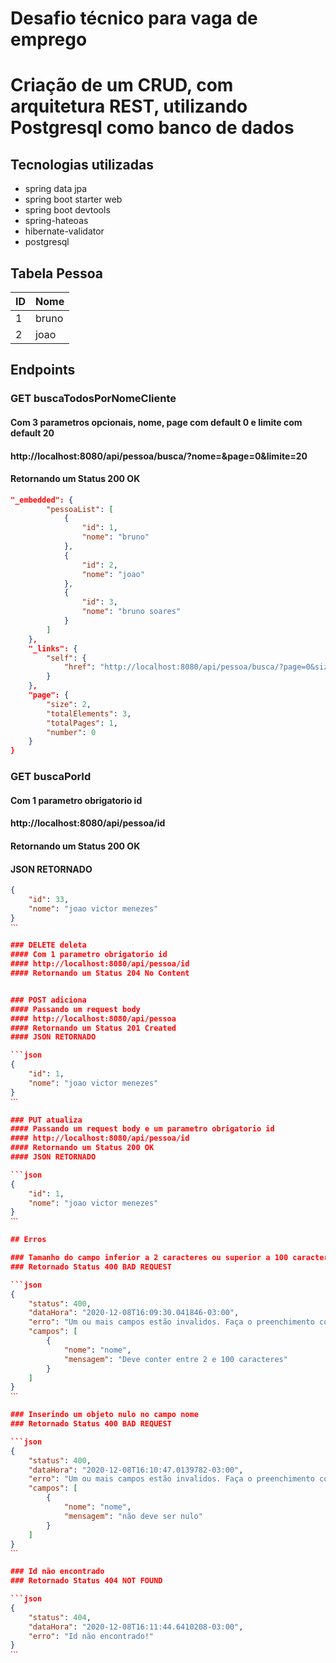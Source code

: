 # Desafio técnico para vaga de emprego

# Criação de um CRUD, com arquitetura REST, utilizando Postgresql como banco de dados

## Tecnologias utilizadas

- spring data jpa
- spring boot starter web
- spring boot devtools
- spring-hateoas
- hibernate-validator
- postgresql

## Tabela Pessoa

|  ID	| Nome 	|
|---	|---	|
|  1 	|bruno 	|
|  2	|joao  	|


## Endpoints

### GET buscaTodosPorNomeCliente
#### Com 3 parametros opcionais, nome, page com default 0 e limite com default 20
#### http://localhost:8080/api/pessoa/busca/?nome=&page=0&limite=20
#### Retornando um Status 200 OK

```json
"_embedded": {
        "pessoaList": [
            {
                "id": 1,
                "nome": "bruno"
            },
            {
                "id": 2,
                "nome": "joao"
            },
            {
                "id": 3,
                "nome": "bruno soares"
            }
        ]
    },
    "_links": {
        "self": {
            "href": "http://localhost:8080/api/pessoa/busca/?page=0&size=20"
        }
    },
    "page": {
        "size": 2,
        "totalElements": 3,
        "totalPages": 1,
        "number": 0
    }
}
```

### GET buscaPorId
#### Com 1 parametro obrigatorio id
#### http://localhost:8080/api/pessoa/id
#### Retornando um Status 200 OK
#### JSON RETORNADO

```json
{
    "id": 33,
    "nome": "joao victor menezes"
}
ˋˋˋ

### DELETE deleta
#### Com 1 parametro obrigatorio id
#### http://localhost:8080/api/pessoa/id
#### Retornando um Status 204 No Content


### POST adiciona
#### Passando um request body
#### http://localhost:8080/api/pessoa
#### Retornando um Status 201 Created
#### JSON RETORNADO

```json
{
    "id": 1,
    "nome": "joao victor menezes"
}
ˋˋˋ

### PUT atualiza
#### Passando um request body e um parametro obrigatorio id
#### http://localhost:8080/api/pessoa/id
#### Retornando um Status 200 OK
#### JSON RETORNADO

```json
{
    "id": 1,
    "nome": "joao victor menezes"
}
ˋˋˋ

## Erros

### Tamanho do campo inferior a 2 caracteres ou superior a 100 caracteres
### Retornado Status 400 BAD REQUEST

```json
{
    "status": 400,
    "dataHora": "2020-12-08T16:09:30.041846-03:00",
    "erro": "Um ou mais campos estão invalidos. Faça o preenchimento correto!",
    "campos": [
        {
            "nome": "nome",
            "mensagem": "Deve conter entre 2 e 100 caracteres"
        }
    ]
}
ˋˋˋ

### Inserindo um objeto nulo no campo nome
### Retornado Status 400 BAD REQUEST

```json
{
    "status": 400,
    "dataHora": "2020-12-08T16:10:47.0139782-03:00",
    "erro": "Um ou mais campos estão invalidos. Faça o preenchimento correto!",
    "campos": [
        {
            "nome": "nome",
            "mensagem": "não deve ser nulo"
        }
    ]
}
ˋˋˋ

### Id não encontrado
### Retornado Status 404 NOT FOUND

```json
{
    "status": 404,
    "dataHora": "2020-12-08T16:11:44.6410208-03:00",
    "erro": "Id não encontrado!"
}
ˋˋˋ


